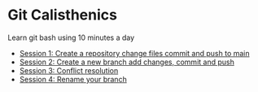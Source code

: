 # Git Calisthenics
Learn git bash using 10 minutes a day

- [Session 1: Create a repository change files commit and push to main](./docs/Session1.md)
- [Session 2: Create a new branch add changes, commit and push](./docs/Session2.md)
- [Session 3: Conflict resolution](./docs/Session3.md)
- [Session 4: Rename your branch](./docs/Session4.md)
